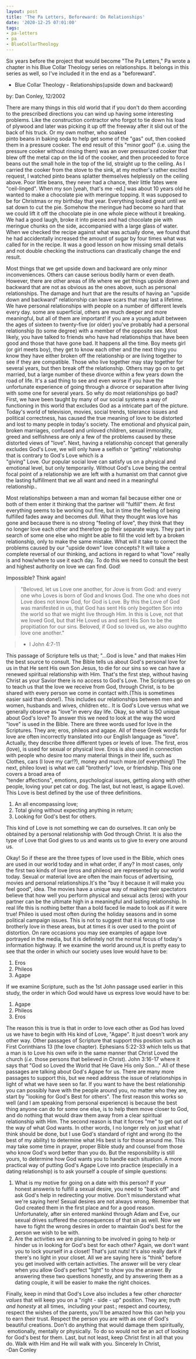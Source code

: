 ```yaml
---
layout: post
title: 'The Pa Letters, Beforeward: On Relationships'
date: '2020-12-25 07:01:00'
tags:
- pa-letters
- pa
- BlueCollarTheology
---
```


Six years before the project that would become "The Pa Letters," Pa wrote a chapter in his Blue Collar Theology series on relationships. It belongs in this series as well, so I've included it in the end as a "beforeward".

- Blue Collar Theology - Relationships(upside down and backward)

by: Dan Conley, 12/2002

There are many things in this old world that if you don't do them according to the prescribed directions you can wind up having some interesting problems. Like the construction contractor who forgot to tie down his load of plywood and later was picking it up off the freeway after it slid out of the back of his truck. Or my own mother, who soaked  
pinto beans in baking soda to help get some of the "gas" out, then cooked them in a pressure cooker. The end result of this "minor goof" (i.e. using the pressure cooker without rinsing them) was an over pressurized cooker that blew off the metal cap on the lid of the cooker, and then proceeded to force beans out the small hole in the top of the lid, straight up to the ceiling. As I carried the cooker from the stove to the sink, at my mother's rather excited request, I watched pinto beans splatter themselves helplessly on the ceiling above. Poor little beans, they never had a chance, their little fates were "ceil-linged". When my son [yeah, that's me -ed.] was about 10 years old he wanted to make a chocolate pie with meringue topping. It was supposed to be for Christmas or my birthday that year. Everything looked great until we sat down to cut the pie. Somehow the meringue had become so hard that we could lift it off the chocolate pie in one whole piece without it breaking. We had a good laugh, broke it into pieces and had chocolate pie with meringue chunks on the side, accompanied with a large glass of water. When we checked the recipe against what was actually done, we found that he had accidentally increased the amount of sugar by four times what was called for in the recipe. It was a good lesson on how missing small details and not double checking the instructions can drastically change the end result.

Most things that we get upside down and backward are only minor inconveniences. Others can cause serious bodily harm or even death. However, there are other areas of life where we get things upside down and backward that are not as obvious as the ones above, such as personal relationships. The damage and hurt that are the results of having an "upside down and backward" relationship can leave scars that may last a lifetime. We have personal relationships with people on a number of different levels every day. some are superficial, others are much deeper and more meaningful, but all of them are important! if you are a young adult between the ages of sixteen to twenty-five (or older) you've probably had a personal relationship (to some degree) with a member of the opposite sex. Most likely, you have talked to friends who have had relationships that have been good and those that have gone bad. It happens all the time. Boy meets girl (or girl meets boy), they get to know each other and the next thing you know they have either broken off the relationship or are living together to see if they are compatible. Those who live together may stay together for several years, but then break off the relationship. Others may go on to get married, but a large number of these divorce within a few years down the road of life. It's a sad thing to see and even worse if you have the unfortunate experience of going through a divorce or separation after living with some one for several years. So why do most relationships go bad? First, we have been taught by many of our social systems a way of functioning in this world that excludes God as a intricate part of the picture. Today's world of television, movies, social trends, tolerance issues and political correctness, has caused the true meaning of love to be distorted and lost to many people in today's society. The emotional and physical pain, broken marriages, confused and unloved children, sexual immorality,  
greed and selfishness are only a few of the problems caused by these distorted views of "love". Next, having a relationship concept that generally excludes God's Love, we will only have a selfish or "getting" relationship that is contrary to God's Love which is a  
"giving" Love. Our popular social love can satisfy us on a physical and emotional level, but only temporarily. Without God's Love being the central focal point of a relationship we are left with a humanist om that cannot give the lasting fulfillment that we all want and need in a meaningful relationship..

Most relationships between a man and woman fail because either one or both of them enter it thinking that the partner will "fulfill" them. At first everything seems to be working out fine, but in time the feeling of being fulfilled fades away and becomes dull. What they thought was love has gone and because there is no strong "feeling of love", they think that they no longer love each other and therefore go their separate ways. They part in search of some one else who might be able to fill the void left by a broken relationship, only to make the same mistake. What will it take to correct the problems caused by our "upside down" love concepts? It will take a complete reversal of our thinking, and actions in regard to what "love" really is and how/where to use it each day. To do this we need to consult the best and highest authority on love we can find. God!

Impossible? Think again!

> "Beloved, let us Love one another, for Jove is from God: and every one who Loves is born of God and knows God. The one who does not Love does not know God, for God is Love. By this the Love of God was manifested in us, that God has sent His only begotten Son into the world so that we might live through Him. In this is Love, not that we loved God, but that He Loved us and sent His Son to be the propitiation for our sins. Beloved, if God so loved us, we also oughtto love one another."

> - I John 4:7-11

This passage of Scripture tells us that; "...God is love." and that makes Him the best source to consult. The Bible tells us about God's personal love for us in that He sent His own Son Jesus, to die for our sins so we can have a renewed spiritual relationship with Him. That's the first step, without having Christ as your Savior there is no access to God's Love. The Scriptures go on to teach us that the love we receive from God, through Christ, is to be shared with every person we come in contact with.(This is sometimes easier said than done!). This includes our relationships between men and women, husbands and wives, children etc.. It is God's Love versus what we generally observe as "love"in every day life. Okay, so what is SO unique about God's love? To answer this we need to look at the way the word "love" is used in the Bible. There are three words used for love in the Scriptures. They are; eros, phileos and agape. All of these Greek words for love are often incorrectly translated into our English language as "love". Actually, they describe three different types or levels of love. The first, eros (love), is used for sexual or physical love. Eros is also used in connection with people who desire too many material things in their life, such as Clothes, cars (I love my car!?), money and much more.(of everything!) The next, phileo love) is what we call "brotherly" love, or friendship. This one covers a broad area of  
"tender affections", emotions, psychological issues, getting along with other people, loving your pet cat or dog. The last, but not least, is agape (Love). This Love is best defined by the use of three definitions.

1. An all encompassing love; 
2. Total giving without expecting anything in return; 
3. Looking for God's best for others. 

This kind of Love is not something we can do ourselves. It can only be obtained by a personal relationship with God through Christ. It is also the type of Love that God gives to us and wants us to give to every one around us.

Okay! So if these are the three types of love used in the Bible, which ones are used in our world today and in what order, if any? In most cases, only the first two kinds of love (eros and phileos) are represented by our world today. Sexual or material love are often the main focus of advertising, movies and personal relationships.It's the "buy it because it will make you feel good", idea. The movies have a unique way of making their spectators believe that how well you perform physical and sexual acts (eros) with your partner can be the ultimate high in a meaningful and lasting relationship. In real life this is nothing better than a bold faced lie made to look as if it were true! Phileo is used most often during the holiday seasons and in some political campaign issues. This is not to suggest that it is wrong to use brotherly love in these areas, but at times it is over used to the point of distortion. On rare occasions you may see examples of agape love portrayed in the media, but it is definitely not the normal focus of today's information highway. If we examine the world around us,it is pretty easy to see that the order in which our society uses love would have to be:

1. Eros 
2. Phileos 
3. Agape 

If we examine Scripture, such as the 1st John passage used earlier in this study, the order in which God would have us express love would have to be:

1. Agape 
2. Phileos 
3. Eros

The reason this is true is that in order to love each other as God has loved us we have to begin with His kind of Love, "Agape". It just doesn't work any other way. Other passages of Scripture that support this position such as First Corinthians 13 (the love chapter). Ephesians 5:22-33 which tells us that a man is to Love his own wife in the same manner that Christ Loved the church (_i.e._ those persons that believed in Christ). John 3:16-17 where it says that "God so Loved the World that He Gave His only Son..." All of these passages are talking about God's Agape for us. There are many more passages to support this, but we need address the issue of relationships in light of what we have seen so far. If you want to have the best relationship you can possibly have with the people around you, no matter who they are, start by "looking for God's Best for others". The first reason this works so well (and I am speaking from personal experience) is because the best thing anyone can do for some one else, is to help them move closer to God, and do nothing that would draw them away from a clear spiritual relationship with Him. The second reason is that it forces "me" to get out of the way of what God wants. In other words, I no longer rely on just what _I_ think should be done, but I use God's standard of right and wrong (to the best of my ability) to determine what His best is for those around me. This may take some time in prayer, proper Bible study and counsel from those who know God's word better than you do. But the responsibility is still yours, to determine how God wants you to handle each situation. A more practical way of putting God's Agape Love into practice (especially in a dating relationship) is to ask yourself a couple of simple questions:

1. What is my motive for going on a date with this person? If your  
honest answeris to fulfill a sexual desire, you need to "back off" and  
ask God's help in redirecting your motive. Don't misunderstand what  
we're saying here! Sexual desires are not always wrong. Remember that God created them in the first place and for a good reason. Unfortunately, after sin entered mankind through Adam and Eve, our sexual drives suffered the consequences of that sin as well. Now we have to fight the wrong desires in order to maintain God's best for the person we wish to be with. 
2. Are the activities we are planning to be involved in going to help or hinder us in looking for God's best for each other? Again, we don't want you to lock yourself in a closet! That's just nuts! It's also really dark if there's no light in your closet. All we are saying here is "think" before you get involved with certain activities. The answer will be very clear when you allow God's perfect "light" to show you the answer. By answering these two questions honestly, and by answering them as a dating couple, it will be easier to make the right choices.

Finally, keep in mind that God's Love also includes a few other _character values_ that will keep you on a "right - side - up" position. They are; _truth and honesty_ at all times, &nbsp;including your past.; respect and courtesy, respect the wishes of the parents, you'll be amazed how this can help you to earn their trust. Respect the person you are with as one of God's beautiful creations. Don't do anything that would damage them spiritually, &nbsp;emotionally, mentally or physically. To do so would not be an act of looking for God's best for them. Last, but not least, keep Christ first in all that you do. Walk with Him and He will walk with you. Sincerely In Christ,  
-Dan Conley

